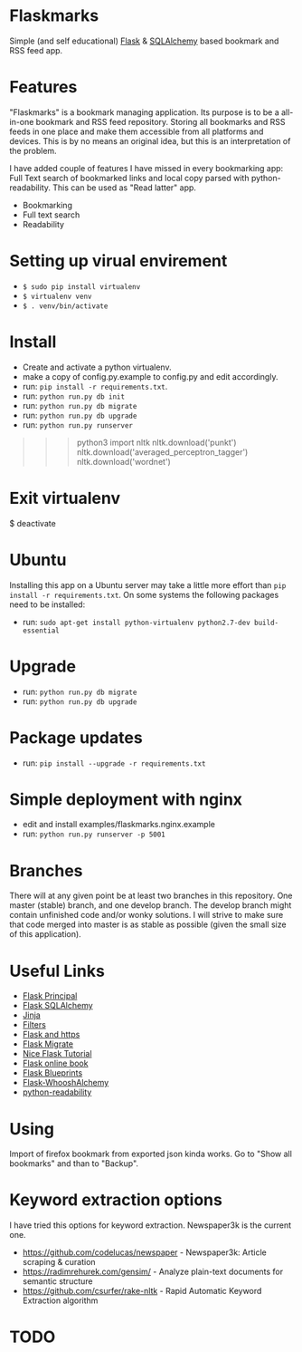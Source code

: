 Flaskmarks
===============
Simple (and self educational) [Flask](http://flask.pocoo.org/) & [SQLAlchemy](http://www.sqlalchemy.org/) based bookmark and RSS feed app.

Features
========
"Flaskmarks" is a bookmark managing application. Its purpose is to be a all-in-one bookmark and RSS feed repository. Storing all bookmarks and RSS feeds in one place and make them accessible from all platforms and devices. This is by no means an original idea, but this is an interpretation of the problem.

I have added couple of features I have missed in every bookmarking app: Full Text search of bookmarked links and local copy parsed with python-readability.
This can be used as "Read latter" app.

- Bookmarking
- Full text search
- Readability



Setting up virual envirement
============================

* `$ sudo pip install virtualenv`
* `$ virtualenv venv`
* `$ . venv/bin/activate`

Install
=======
* Create and activate a python virtualenv.
* make a copy of config.py.example to config.py and edit accordingly.
* run: `pip install -r requirements.txt`.
* run: `python run.py db init`
* run: `python run.py db migrate`
* run: `python run.py db upgrade`
* run: `python run.py runserver`


>>> python3
>>> import nltk
>>> nltk.download('punkt')
>>> nltk.download('averaged_perceptron_tagger')
>>> nltk.download('wordnet')


Exit virtualenv
==============

$ deactivate

Ubuntu
======
Installing this app on a Ubuntu server may take a little more effort than `pip install -r requirements.txt`. On some systems the following packages need to be installed:
* run: `sudo apt-get install python-virtualenv python2.7-dev build-essential`

Upgrade
=======
* run: `python run.py db migrate`
* run: `python run.py db upgrade`

Package updates
===============
* run: `pip install --upgrade -r requirements.txt`

Simple deployment with nginx
============================
* edit and install examples/flaskmarks.nginx.example
* run: `python run.py runserver -p 5001`

Branches
========
There will at any given point be at least two branches in this repository. One
master (stable) branch, and one develop branch. The develop branch might contain
unfinished code and/or wonky solutions. I will strive to make sure that code 
merged into master is as stable as possible (given the small size of this application).

Useful Links
============
* [Flask Principal](http://pythonhosted.org/Flask-Principal/)
* [Flask SQLAlchemy](http://pythonhosted.org/Flask-SQLAlchemy/)
* [Jinja](http://jinja.pocoo.org/)
* [Filters](http://jinja.pocoo.org/docs/templates/#builtin-filters)
* [Flask and https](http://flask.pocoo.org/mailinglist/archive/2011/11/17/change-request-s-http-referer-header/#fc7dc5b7a1682ccbb4947a8013987761)
* [Flask Migrate](http://flask-migrate.readthedocs.org/en/latest/)
* [Nice Flask Tutorial](http://blog.miguelgrinberg.com/post/the-flask-mega-tutorial-part-i-hello-world)
* [Flask online book](http://exploreflask.com/index.html)
* [Flask Blueprints](http://flask.pocoo.org/docs/blueprints/)
* [Flask-WhooshAlchemy](https://github.com/gyllstromk/Flask-WhooshAlchemy)
* [python-readability](https://github.com/buriy/python-readability)


Using
====

Import of firefox bookmark from exported json kinda works. Go to "Show all bookmarks" and than to "Backup".



Keyword extraction options
==========================

I have tried this options for keyword extraction. Newspaper3k is the current one.

* https://github.com/codelucas/newspaper - Newspaper3k: Article scraping & curation
* https://radimrehurek.com/gensim/ - Analyze plain-text documents for semantic structure
* https://github.com/csurfer/rake-nltk - Rapid Automatic Keyword Extraction algorithm


TODO
====




